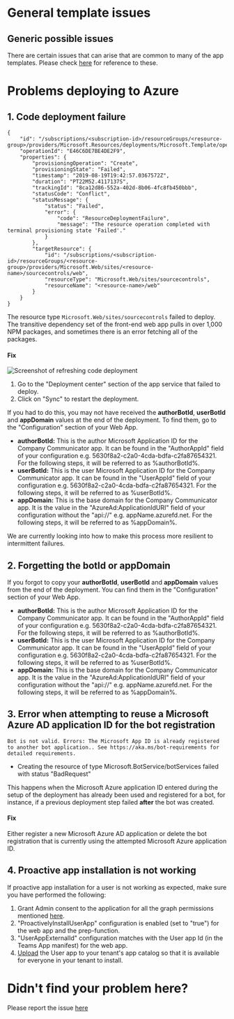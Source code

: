# General template issues

## Generic possible issues
There are certain issues that can arise that are common to many of the app templates. Please check [here](https://github.com/OfficeDev/microsoft-teams-stickers-app/wiki/Troubleshooting) for reference to these.

# Problems deploying to Azure

## 1. Code deployment failure
```
{
    "id": "/subscriptions/<subscription-id>/resourceGroups/<resource-group>/providers/Microsoft.Resources/deployments/Microsoft.Template/operations/E46C6DE7BE4DE2F9",
    "operationId": "E46C6DE7BE4DE2F9",
    "properties": {
        "provisioningOperation": "Create",
        "provisioningState": "Failed",
        "timestamp": "2019-08-19T19:42:57.0367572Z",
        "duration": "PT22M52.4117137S",
        "trackingId": "8ca12d86-552a-402d-8b06-4fc8fb450bbb",
        "statusCode": "Conflict",
        "statusMessage": {
            "status": "Failed",
            "error": {
                "code": "ResourceDeploymentFailure",
                "message": "The resource operation completed with terminal provisioning state 'Failed'."
            }
        },
        "targetResource": {
            "id": "/subscriptions/<subscription-id>/resourceGroups/<resource-group>/providers/Microsoft.Web/sites/<resource-name>/sourcecontrols/web",
            "resourceType": "Microsoft.Web/sites/sourcecontrols",
            "resourceName": "<resource-name>/web"
        }
    }
}
```
The resource type `Microsoft.Web/sites/sourcecontrols` failed to deploy. The transitive dependency set of the front-end web app pulls in over 1,000 NPM packages, and sometimes there is an error fetching all of the packages.

#### Fix
![Screenshot of refreshing code deployment](images/troubleshooting_sourcecontrols.png)
1. Go to the "Deployment center" section of the app service that failed to deploy.
2. Click on "Sync" to restart the deployment.

If you had to do this, you may not have received the **authorBotId**, **userBotId** and **appDomain** values at the end of the deployment. To find them, go to the "Configuration" section of your Web App.

* **authorBotId:** This is the author Microsoft Application ID for the Company Communicator app. It can be found in the "AuthorAppId" field of your configuration e.g. 5630f8a2-c2a0-4cda-bdfa-c2fa87654321. For the following steps, it will be referred to as %authorBotId%.
* **userBotId:** This is the user Microsoft Application ID for the Company Communicator app. It can be found in the "UserAppId" field of your configuration e.g. 5630f8a2-c2a0-4cda-bdfa-c2fa87654321. For the following steps, it will be referred to as %userBotId%.
* **appDomain:** This is the base domain for the Company Communicator app. It is the value in the "AzureAd:ApplicationIdURI" field of your configuration without the "api://" e.g. appName.azurefd.net. For the following steps, it will be referred to as %appDomain%.

We are currently looking into how to make this process more resilient to intermittent failures.


## 2. Forgetting the botId or appDomain
If you forgot to copy your **authorBotId**, **userBotId** and **appDomain** values from the end of the deployment. You can find them in the "Configuration" section of your Web App.

* **authorBotId:** This is the author Microsoft Application ID for the Company Communicator app. It can be found in the "AuthorAppId" field of your configuration e.g. 5630f8a2-c2a0-4cda-bdfa-c2fa87654321. For the following steps, it will be referred to as %authorBotId%.
* **userBotId:** This is the user Microsoft Application ID for the Company Communicator app. It can be found in the "UserAppId" field of your configuration e.g. 5630f8a2-c2a0-4cda-bdfa-c2fa87654321. For the following steps, it will be referred to as %userBotId%.
* **appDomain:** This is the base domain for the Company Communicator app. It is the value in the "AzureAd:ApplicationIdURI" field of your configuration without the "api://" e.g. appName.azurefd.net. For the following steps, it will be referred to as %appDomain%.


## 3. Error when attempting to reuse a Microsoft Azure AD application ID for the bot registration
```
Bot is not valid. Errors: The Microsoft App ID is already registered to another bot application.. See https://aka.ms/bot-requirements for detailed requirements.
```

* Creating the resource of type Microsoft.BotService/botServices failed with status "BadRequest"

This happens when the Microsoft Azure application ID entered during the setup of the deployment has already been used and registered for a bot, for instance, if a previous deployment step failed **after** the bot was created.

#### Fix
Either register a new Microsoft Azure AD application or delete the bot registration that is currently using the attempted Microsoft Azure application ID.

## 4. Proactive app installation is not working
If proactive app installation for a user is not working as expected, make sure you have performed the following:

1. Grant Admin consent to the application for all the graph permissions mentioned [here](https://github.com/OfficeDev/microsoft-teams-company-communicator-app/wiki/Deployment-guide#4-add-permissions-to-your-app).
2. "ProactivelyInstallUserApp" configuration is enabled (set to "true") for the web app and the prep-function.
3. "UserAppExternalId" configuration matches with the User app Id (in the Teams App manifest) for the web app.
4. [Upload](https://docs.microsoft.com/en-us/microsoftteams/tenant-apps-catalog-teams) the User app to your tenant's app catalog so that it is available for everyone in your tenant to install.

# Didn't find your problem here?
Please report the issue [here](https://github.com/OfficeDev/microsoft-teams-company-communicator-app/issues/new)
